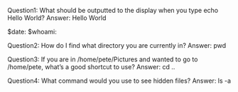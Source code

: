 Question1: What should be outputted to the display when you type echo Hello World?
Answer: Hello World

$date:
$whoami: 

Question2: How do I find what directory you are currently in?
Answer: pwd

Question3: If you are in /home/pete/Pictures and wanted to go to /home/pete, what’s a good shortcut to use?
Answer: cd ..

Question4: What command would you use to see hidden files?
Answer: ls -a

